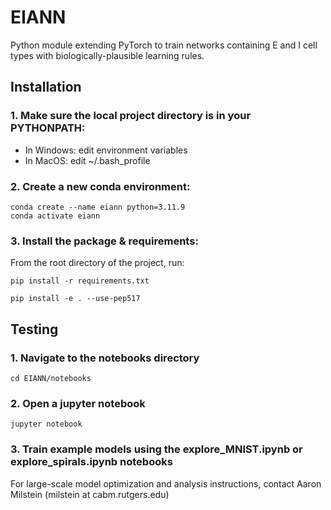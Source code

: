 # EIANN
Python module extending PyTorch to train networks containing E and I cell types with biologically-plausible learning rules.


## Installation

### 1. Make sure the local project directory is in your PYTHONPATH:
- In Windows: edit environment variables
- In MacOS: edit ~/.bash_profile

### 2. Create a new conda environment:
```
conda create --name eiann python=3.11.9
conda activate eiann  
```

### 3. Install the package &  requirements:
From the root directory of the project, run:
```
pip install -r requirements.txt
```
```
pip install -e . --use-pep517
```

## Testing

### 1. Navigate to the notebooks directory
```
cd EIANN/notebooks
```

### 2. Open a jupyter notebook
```
jupyter notebook
```

### 3. Train example models using the explore_MNIST.ipynb or explore_spirals.ipynb notebooks

For large-scale model optimization and analysis instructions, contact Aaron Milstein (milstein at cabm.rutgers.edu)

